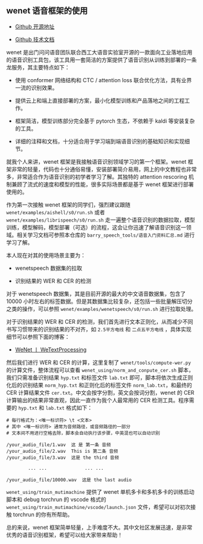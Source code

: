 ##  wenet 语音框架的使用

* [Github 开源地址](https://github.com/wenet-e2e/wenet.git)

* [Github 技术文档](https://wenet-e2e.github.io/wenet)

wenet 是出门问问语音团队联合西工大语音实验室开源的一款面向工业落地应用的语音识别工具包，该工具用一套简洁的方案提供了语音识别从训练到部署的一条龙服务，其主要特点如下：

* 使用 conformer 网络结构和 CTC / attention loss 联合优化方法，具有业界一流的识别效果。

* 提供云上和端上直接部署的方案，最小化模型训练和产品落地之间的工程工作。

* 框架简洁，模型训练部分完全基于 pytorch 生态，不依赖于 kaldi 等安装复杂的工具。

* 详细的注释和文档，十分适合用于学习端到端语音识别的基础知识和实现细节。

就我个人来讲，wenet 框架是我接触语音识别领域学习的第一个框架。wenet 框架非常的轻量，代码也十分通俗易懂，安装部署简介易用，网上的中文教程也非常多，非常适合作为语音识别的初学者学习了解。其独特的 attention rescoring 机制兼顾了流式的速度和模型的性能，很多实际场景都是基于 wenet 框架进行部署使用的。

作为第一次接触 wenet 框架的同学们，强烈建议跟随 ```wenet/examples/aishell/s0/run.sh``` 或者 ```wenet/examples/librispeech/s0/run.sh``` 走一遍整个语音识别的数据拉取，模型训练，模型解码，模型部署（可选）的流程，这会让你迅速了解语音识别这一领域。相关学习文档可参照本仓库的 ```barry_speech_tools/语音入门资料汇总.md``` 进行学习了解。

本人现在对其的使用场景主要为：

* wenetspeech 数据集的拉取

* 识别结果的 WER 和 CER 的检测

对于 wenetspeech 数据集，其是目前开源的最大的中文语音数据集，包含了 10000 小时左右的标签数据。但是其数据集比较复杂，还包括一些批量解压切分之类的操作，可以参照 ```wenet/examples/wenetspeech/s0/run.sh``` 进行拉取处理。

对于识别结果的 WER 和 CER 的检测，我们首先进行文本正则化，从而减少不同书写习惯带来的识别结果的不对齐，如 ```2.5平方电线``` 和 ```二点五平方电线``` ，具体实现细节可以参照下面的博客：

* [WeNet 丨 WeTextProcessing](https://blog.csdn.net/weixin_48827824/article/details/127207360)

然后我们进行 WER 和 CER 的计算，这里复制了 ```wenet/tools/compute-wer.py``` 的计算文件，整体流程可以查看 ```wenet_using/norm_and_conpute_cer.sh``` 脚本，我们只需准备识别结果 ```hyp.txt``` 和标签文件 ```lab.txt``` 即可，脚本将依次生成正则化后的识别结果 ```norm_hyp.txt``` 和正则化后的标签文件 ```norm_lab.txt```，和最终的 CER 计算结果文件 ```cer.txt```。中文会按字分割，英文会按词分割，wenet 的 CER 计算输出的结果非常直观，因此一直作为我个人最常用的 CER 检测工具。程序需要的 ```hyp.txt``` 和 ```lab.txt``` 格式如下：

```
# 每行格式为：<唯一标识符> \t <文本>
# 其中 <唯一标识符> 通常为音频路径，或音频路径的一部分
# 文本间不用进行空格去除，脚本会自动执行该步骤，中英混也可以自动识别

/your_audio_file/1.wav  这 是 第一条 音频
/your_audio_file/2.wav  This is 第二条 音频
/your_audio_file/3.wav  这是 the third 音频

        ... ...              ... ...

/your_audio_file/10000.wav  这是 the last audio
```

```wenet_using/train_mutimachine``` 提供了 wenet 单机多卡和多机多卡的训练启动脚本和 debug torchrun 的 vscode 格式的 ```wenet_using/train_mutimachine/vscode/launch.json``` 文件，希望可以对初次接触 torchrun 的你有所帮助。

总的来说，wenet 框架简单轻量，上手难度不大。其中文社区发展迅速，是非常优秀的语音识别框架，希望可以给大家带来帮助！

